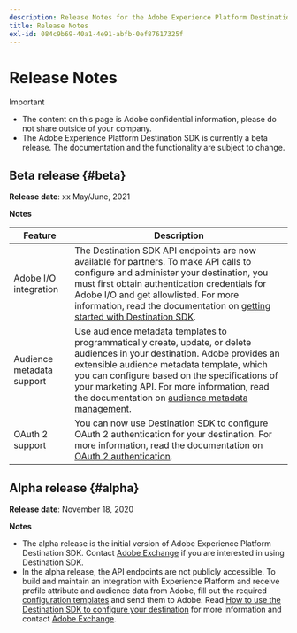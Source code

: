 ```yaml
---
description: Release Notes for the Adobe Experience Platform Destination SDK
title: Release Notes
exl-id: 084c9b69-40a1-4e91-abfb-0ef87617325f
---
```

# Release Notes

>[!IMPORTANT]
>
>* The content on this page is Adobe confidential information, please do not share outside of your company.
>* The Adobe Experience Platform Destination SDK is currently a beta release. The documentation and the functionality are subject to change.

## Beta release {#beta}

**Release date**: xx May/June, 2021

**Notes**

| Feature | Description |
| ------- | ----------- |
| Adobe I/O integration | The Destination SDK API endpoints are now available for partners. To make API calls to configure and administer your destination, you must first obtain authentication credentials for Adobe I/O and get allowlisted. For more information, read the documentation on [getting started with Destination SDK](../../sources/tutorials/ui/update-dataflows.md). |
| Audience metadata support | Use audience metadata templates to programmatically create, update, or delete audiences in your destination. Adobe provides an extensible audience metadata template, which you can configure based on the specifications of your marketing API. For more information, read the documentation on [audience metadata management](/help/audience-metadata-management.md). |
| OAuth 2 support | You can now use Destination SDK to configure OAuth 2 authentication for your destination. For more information, read the documentation on [OAuth 2 authentication](/help/oauth2-authentication.md). |

## Alpha release {#alpha}

**Release date**: November 18, 2020

**Notes**

* The alpha release is the initial version of Adobe Experience Platform Destination SDK. Contact [Adobe Exchange](https://partners.adobe.com/exchangeprogram/creativecloud.html) if you are interested in using Destination SDK.
* In the alpha release, the API endpoints are not publicly accessible. To build and maintain an integration with Experience Platform and receive profile attribute and audience data from Adobe, fill out the required [configuration templates](/help/configuration-options.md) and send them to Adobe. Read [How to use the Destination SDK to configure your destination](/help/configure-destination-instructions.md) for more information and contact [Adobe Exchange](https://partners.adobe.com/exchangeprogram/creativecloud.html).
